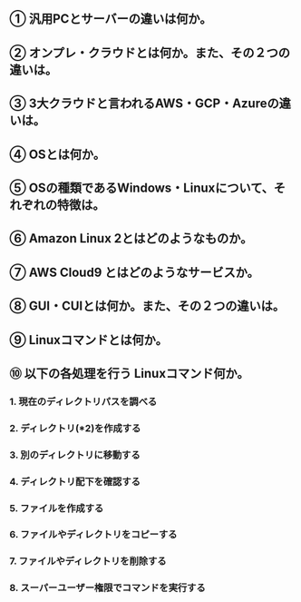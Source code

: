 ## ① 汎用PCとサーバーの違いは何か。

## ② オンプレ・クラウドとは何か。また、その２つの違いは。

## ③ 3大クラウドと言われるAWS・GCP・Azureの違いは。

## ④ OSとは何か。

## ⑤ OSの種類であるWindows・Linuxについて、それぞれの特徴は。

## ⑥ Amazon Linux 2とはどのようなものか。

## ⑦ AWS Cloud9 とはどのようなサービスか。

## ⑧ GUI・CUIとは何か。また、その２つの違いは。

## ⑨ Linuxコマンドとは何か。

## ⑩ 以下の各処理を行う Linuxコマンド何か。

### 1. 現在のディレクトリパスを調べる

### 2. ディレクトリ(*2)を作成する

### 3. 別のディレクトリに移動する

### 4. ディレクトリ配下を確認する

### 5. ファイルを作成する

### 6. ファイルやディレクトリをコピーする

### 7. ファイルやディレクトリを削除する

### 8. スーパーユーザー権限でコマンドを実行する